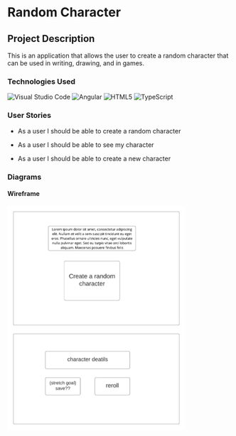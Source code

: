 # Random Character

## Project Description

This is an application that allows the user to create a random character that can be used in writing, drawing, and in games.

### Technologies Used 

![Visual Studio Code](https://img.shields.io/badge/Visual%20Studio%20Code-0078d7.svg?style=for-the-badge&logo=visual-studio-code&logoColor=white)
![Angular](https://img.shields.io/badge/angular-%23DD0031.svg?style=for-the-badge&logo=angular&logoColor=white)
![HTML5](https://img.shields.io/badge/html5-%23E34F26.svg?style=for-the-badge&logo=html5&logoColor=white)
![TypeScript](https://img.shields.io/badge/typescript-%23007ACC.svg?style=for-the-badge&logo=typescript&logoColor=white)


### User Stories 

- As a user I should be able to create a random character

- As a user I should be able to see my character

- As a user I should be able to create a new character

### Diagrams 

#### Wireframe

<img src="https://github.com/EricBrown589/capstone-frontend/blob/master/planning/diagrams/Capstone%20wireframe.png" width="400">
